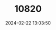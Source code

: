 ---
title: "10820"
category: "Indolestes boninensis"
draft: false
date: 2024-02-22 13:03:50
languages:
  Japanese: ["Ogasawara-aoitotombo"]
---